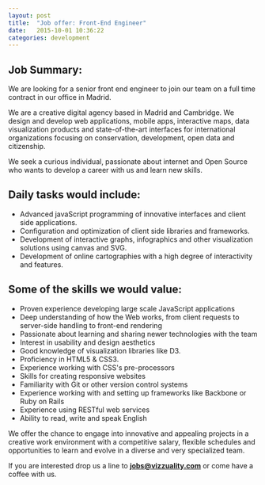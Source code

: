 ```yaml
---
layout: post
title:  "Job offer: Front-End Engineer"
date:   2015-10-01 10:36:22
categories: development
---
```


## Job Summary:

We are looking for a senior front end engineer to join our team on a full time contract in our office in Madrid.

We are a creative digital agency based in Madrid and Cambridge. We design and develop web applications, mobile apps, interactive maps, data visualization products and state-of-the-art interfaces for international organizations focusing on conservation, development, open data and citizenship.

We seek a curious individual, passionate about internet and Open Source who wants to develop a career with us and learn new skills.


## Daily tasks would include:

* Advanced javaScript programming of innovative interfaces and client side applications.
* Configuration and optimization of client side libraries and frameworks.
* Development of interactive graphs, infographics and other visualization solutions using canvas and SVG.
* Development of online cartographies with a high degree of interactivity and features.


## Some of the skills we would value:

* Proven experience developing large scale JavaScript applications
* Deep understanding of how the Web works, from client requests to server-side handling to front-end rendering
* Passionate about learning and sharing newer technologies with the team
* Interest in usability and design aesthetics
* Good knowledge of visualization libraries like D3.
* Proficiency in HTML5 & CSS3.
* Experience working with CSS's pre-processors
* Skills for creating responsive websites
* Familiarity with Git or other version control systems
* Experience working with and setting up frameworks like Backbone or Ruby on Rails
* Experience using RESTful web services
* Ability to read, write and speak English


We offer the chance to engage into innovative and appealing projects in a creative work environment with a competitive salary, flexible schedules and opportunities to learn and evolve in a diverse and very specialized team.

If you are interested drop us a line to **[jobs@vizzuality.com](mailto:jobs@vizzuality.com)** or come have a coffee with us.
